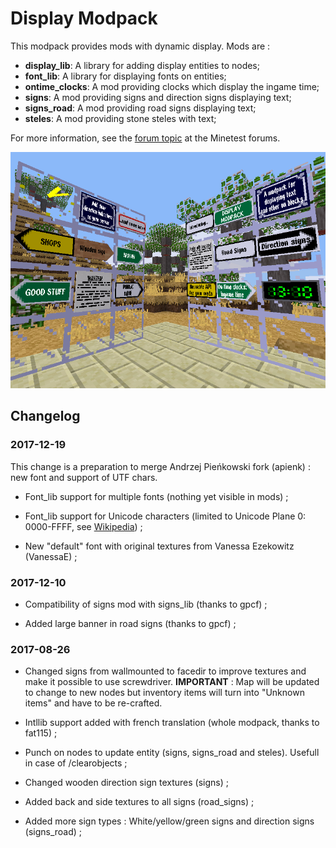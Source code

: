 # Display Modpack

This modpack provides mods with dynamic display. Mods are :

- **display_lib**: A library for adding display entities to nodes;
- **font_lib**: A library for displaying fonts on entities;
- **ontime_clocks**: A mod providing clocks which display the ingame time;
- **signs**: A mod providing signs and direction signs displaying text;
- **signs_road**: A mod providing road signs displaying text;
- **steles**: A mod providing stone steles with text;

For more information, see the [forum topic](https://forum.minetest.net/viewtopic.php?t=19365) at the Minetest forums.

![Presentation image of Display_Modpack](screenshot.png)

## Changelog

### 2017-12-19

This change is a preparation to merge Andrzej Pieńkowski fork (apienk) : new font and support of UTF chars.

- Font\_lib support for multiple fonts (nothing yet visible in mods) ;

- Font\_lib support for Unicode characters (limited to Unicode Plane 0: 0000-FFFF, see [Wikipedia](https://en.wikipedia.org/wiki/Unicode)) ; 

- New "default" font with original textures from Vanessa Ezekowitz (VanessaE) ;

### 2017-12-10

- Compatibility of signs mod with signs_lib (thanks to gpcf) ;

- Added large banner in road signs (thanks to gpcf) ;

### 2017-08-26

- Changed signs from wallmounted to facedir to improve textures and make it possible to use screwdriver. 
**IMPORTANT** : Map will be updated to change to new nodes but inventory items will turn into "Unknown items" and have to be re-crafted.

- Intllib support added with french translation (whole modpack, thanks to fat115) ;

- Punch on nodes to update entity (signs, signs_road and steles). Usefull in case of /clearobjects ;

- Changed wooden direction sign textures (signs) ;

- Added back and side textures to all signs (road_signs) ;

- Added more sign types : White/yellow/green signs and direction signs (signs_road) ;



